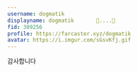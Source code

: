 ```yaml
---
username: dogmatik
displayname: dogmatik       🎩....🔵
fid: 309256
profile: https://farcaster.xyz/dogmatik
avatar: https://i.imgur.com/sGsvKfj.gif
---
```

감사합니다  
